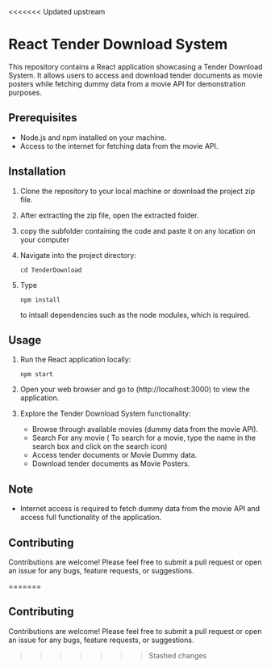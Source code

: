 <<<<<<< Updated upstream

# React Tender Download System

This repository contains a React application showcasing a Tender Download System. It allows users to access and download tender documents as movie posters while fetching dummy data from a movie API for demonstration purposes.

## Prerequisites

- Node.js and npm installed on your machine.
- Access to the internet for fetching data from the movie API.

## Installation

1. Clone the repository to your local machine or download the project zip file.

2. After extracting the zip file, open the extracted folder.

3. copy the subfolder containing the code and paste it on any location on your computer
   
4. Navigate into the project directory:
   ```
   cd TenderDownload
   ```
5. Type
   ```
   npm install
   ```
   to intsall dependencies such as the node modules, which is required.

## Usage

1. Run the React application locally:
   ```
   npm start
   ```

2. Open your web browser and go to (http://localhost:3000) to view the application.

3. Explore the Tender Download System functionality:

   - Browse through available movies (dummy data from the movie API).
   - Search For any movie ( To search for a movie, type the name in the search box and click on the search icon)
   - Access tender documents or Movie Dummy data.
   - Download tender documents as Movie Posters.

## Note

- Internet access is required to fetch dummy data from the movie API and access full functionality of the application.


## Contributing

Contributions are welcome! Please feel free to submit a pull request or open an issue for any bugs, feature requests, or suggestions.

=======


## Contributing

Contributions are welcome! Please feel free to submit a pull request or open an issue for any bugs, feature requests, or suggestions.

>>>>>>> Stashed changes

